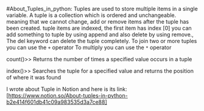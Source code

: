#About_Tuples_in_python:
Tuples are used to store multiple items in a single variable. A tuple is a collection which is ordered and unchangeable. meaning that we cannot change, add or remove items after the tuple has been created.
tuple items are indexed, the first item has index [0]
you can add something to tuple by using append and also delete by using remove.,
The del keyword can delete the tuple completely.
To join two or more tuples you can use the `+` operator
To multiply you can use the `*` operator

count()>> Returns the number of times a specified value occurs in a tuple

index()>> Searches the tuple for a specified value and returns the position of where it was found

I wrote about Tuple in Notion and here is its link:
[https://www.notion.so/About-tuples-in-python-b2e414f601db41c09a983535d3a7ce88]
